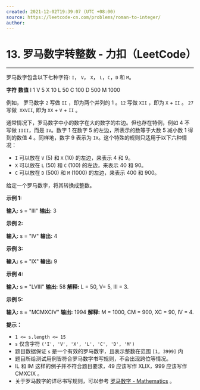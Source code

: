 ```yaml
---
created: 2021-12-02T19:39:07 (UTC +08:00)
source: https://leetcode-cn.com/problems/roman-to-integer/
author:
---
```


# 13. 罗马数字转整数 - 力扣（LeetCode）

---
罗马数字包含以下七种字符: `I`， `V`， `X`， `L`，`C`，`D` 和 `M`。

**字符**          **数值**
I             1
V             5
X             10
L             50
C             100
D             500
M             1000

例如， 罗马数字 `2` 写做 `II` ，即为两个并列的 1 。`12` 写做 `XII` ，即为 `X` + `II` 。 `27` 写做  `XXVII`, 即为 `XX` + `V` + `II` 。

通常情况下，罗马数字中小的数字在大的数字的右边。但也存在特例，例如 4 不写做 `IIII`，而是 `IV`。数字 1 在数字 5 的左边，所表示的数等于大数 5 减小数 1 得到的数值 4 。同样地，数字 9 表示为 `IX`。这个特殊的规则只适用于以下六种情况：

-   `I` 可以放在 `V` (5) 和 `X` (10) 的左边，来表示 4 和 9。
-   `X` 可以放在 `L` (50) 和 `C` (100) 的左边，来表示 40 和 90。
-   `C` 可以放在 `D` (500) 和 `M` (1000) 的左边，来表示 400 和 900。

给定一个罗马数字，将其转换成整数。

**示例 1:**

**输入:** s = "III"
**输出:** 3

**示例 2:**

**输入:** s = "IV"
**输出:** 4

**示例 3:**

**输入:** s = "IX"
**输出:** 9

**示例 4:**

**输入:** s = "LVIII"
**输出:** 58
**解释:** L = 50, V= 5, III = 3.

**示例 5:**

**输入:** s = "MCMXCIV"
**输出:** 1994
**解释:** M = 1000, CM = 900, XC = 90, IV = 4.

**提示：**

-   `1 <= s.length <= 15`
-   `s` 仅含字符 `('I', 'V', 'X', 'L', 'C', 'D', 'M')`
-   题目数据保证 `s` 是一个有效的罗马数字，且表示整数在范围 `[1, 3999]` 内
-   题目所给测试用例皆符合罗马数字书写规则，不会出现跨位等情况。
-   IL 和 IM 这样的例子并不符合题目要求，49 应该写作 XLIX，999 应该写作 CMXCIX 。
-   关于罗马数字的详尽书写规则，可以参考 [罗马数字 - Mathematics](https://b2b.partcommunity.com/community/knowledge/zh_CN/detail/10753/%E7%BD%97%E9%A9%AC%E6%95%B0%E5%AD%97#knowledge_article) 。
